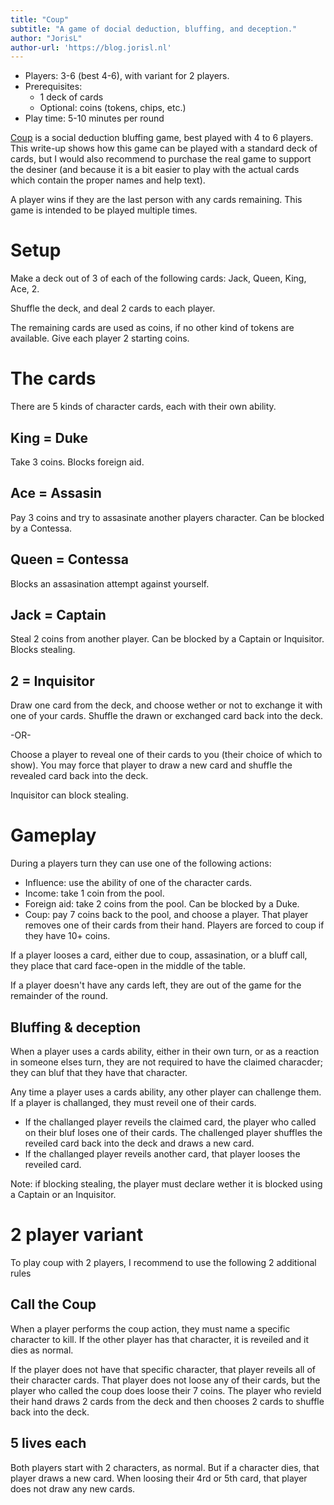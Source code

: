 ```yaml
---
title: "Coup"
subtitle: "A game of docial deduction, bluffing, and deception."
author: "JorisL"
author-url: 'https://blog.jorisl.nl'
---
```


- Players: 3-6 (best 4-6), with variant for 2 players.
- Prerequisites:
  - 1 deck of cards
  - Optional: coins (tokens, chips, etc.)
- Play time: 5-10 minutes per round

[Coup](https://boardgamegeek.com/boardgame/131357/coup) is a social deduction bluffing game, best played with 4 to 6 players.
This write-up shows how this game can be played with a standard deck of cards, but I would also recommend to purchase the real game to support the desiner (and because it is a bit easier to play with the actual cards which contain the proper names and help text).

A player wins if they are the last person with any cards remaining.
This game is intended to be played multiple times.

# Setup

Make a deck out of 3 of each of the following cards: Jack, Queen, King, Ace, 2.

Shuffle the deck, and deal 2 cards to each player.

The remaining cards are used as coins, if no other kind of tokens are available.
Give each player 2 starting coins.

# The cards

There are 5 kinds of character cards, each with their own ability.

## King = Duke

Take 3 coins.
Blocks foreign aid.

## Ace = Assasin

Pay 3 coins and try to assasinate another players character.
Can be blocked by a Contessa.

## Queen = Contessa

Blocks an assasination attempt against yourself.

## Jack = Captain

Steal 2 coins from another player.
Can be blocked by a Captain or Inquisitor.
Blocks stealing.

## 2 = Inquisitor

Draw one card from the deck, and choose wether or not to exchange it with one of your cards.
Shuffle the drawn or exchanged card back into the deck.

-OR-

Choose a player to reveal one of their cards to you (their choice of which to show).
You may force that player to draw a new card and shuffle the revealed card back into the deck.

Inquisitor can block stealing.

# Gameplay

During a players turn they can use one of the following actions:

- Influence: use the ability of one of the character cards.
- Income: take 1 coin from the pool.
- Foreign aid: take 2 coins from the pool. Can be blocked by a Duke.
- Coup: pay 7 coins back to the pool, and choose a player. That player removes one of their cards from their hand. Players are forced to coup if they have 10+ coins.

If a player looses a card, either due to coup, assasination, or a bluff call, they place that card face-open in the middle of the table.

If a player doesn't have any cards left, they are out of the game for the remainder of the round.

## Bluffing & deception

When a player uses a cards ability, either in their own turn, or as a reaction in someone elses turn, they are not required to have the claimed characder; they can bluf that they have that character.

Any time a player uses a cards ability, any other player can challenge them.
If a player is challanged, they must reveil one of their cards.

- If the challanged player reveils the claimed card, the player who called on their bluf loses one of their cards. The challenged player shuffles the reveiled card back into the deck and draws a new card.
- If the challanged player reveils another card, that player looses the reveiled card.

Note: if blocking stealing, the player must declare wether it is blocked using a Captain or an Inquisitor.

# 2 player variant

To play coup with 2 players, I recommend to use the following 2 additional rules

## Call the Coup

When a player performs the coup action, they must name a specific character to kill.
If the other player has that character, it is reveiled and it dies as normal.

If the player does not have that specific character, that player reveils all of their character cards.
That player does not loose any of their cards, but the player who called the coup does loose their 7 coins.
The player who revield their hand draws 2 cards from the deck and then chooses 2 cards to shuffle back into the deck.

## 5 lives each

Both players start with 2 characters, as normal.
But if a character dies, that player draws a new card.
When loosing their 4rd or 5th card, that player does not draw any new cards.
